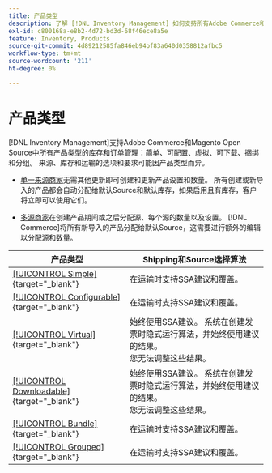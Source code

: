 ```yaml
---
title: 产品类型
description: 了解 [!DNL Inventory Management] 如何支持所有Adobe Commerce和Magento Open Source产品类型的库存和订单管理。
exl-id: c800168a-e8b2-4d72-bd3d-68f46ece8a5e
feature: Inventory, Products
source-git-commit: 4d89212585fa846eb94bf83a640d0358812afbc5
workflow-type: tm+mt
source-wordcount: '211'
ht-degree: 0%

---
```


# 产品类型

[!DNL Inventory Management]支持Adobe Commerce和Magento Open Source中所有产品类型的库存和订单管理：简单、可配置、虚拟、可下载、捆绑和分组。 来源、库存和运输的选项和要求可能因产品类型而异。

- [单一来源商家](merchant-sourcing.md#single-source-merchants)无需其他更新即可创建和更新产品设置和数量。 所有创建或新导入的产品都会自动分配给默认Source和默认库存，如果启用且有库存，客户将立即可以使用它们。

- [多源商家](merchant-sourcing.md#multi-source-merchants)在创建产品期间或之后分配源、每个源的数量以及设置。 [!DNL Commerce]将所有新导入的产品分配给默认Source，这需要进行额外的编辑以分配源和数量。

| 产品类型 | Shipping和Source选择算法 |
|--|--|
| [[!UICONTROL Simple]](../catalog/product-create-simple.md){target="_blank"} | 在运输时支持SSA建议和覆盖。 |
| [[!UICONTROL Configurable]](../catalog/product-create-configurable.md){target="_blank"} | 在运输时支持SSA建议和覆盖。 |
| [[!UICONTROL Virtual]](../catalog/product-create-virtual.md){target="_blank"} | 始终使用SSA建议。 系统在创建发票时隐式运行算法，并始终使用建议的结果。<br/>您无法调整这些结果。 |
| [[!UICONTROL Downloadable]](../catalog/product-create-downloadable.md){target="_blank"} | 始终使用SSA建议。 系统在创建发票时隐式运行算法，并始终使用建议的结果。 <br/>您无法调整这些结果。 |
| [[!UICONTROL Bundle]](../catalog/product-create-bundle.md){target="_blank"} | 在运输时支持SSA建议和覆盖。 |
| [[!UICONTROL Grouped]](../catalog/product-create-grouped.md){target="_blank"} | 在运输时支持SSA建议和覆盖。 |
